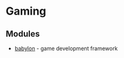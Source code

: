 # Gaming

## Modules

* [babylon](https://github.com/BabylonJS/Babylon.js) - game development framework
